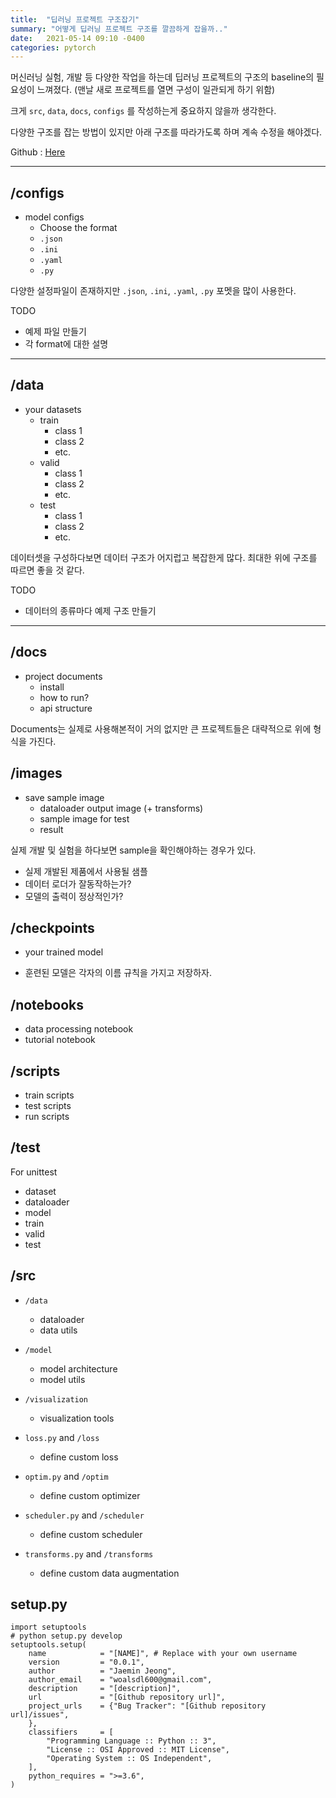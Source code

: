 ```yaml
---
title:  "딥러닝 프로젝트 구조잡기"
summary: "어떻게 딥러닝 프로젝트 구조를 깔끔하게 잡을까.."
date:   2021-05-14 09:10 -0400
categories: pytorch
---
```


머신러닝 실험, 개발 등 다양한 작업을 하는데 딥러닝 프로젝트의 구조의 baseline의 필요성이 느껴졌다. (맨날 새로 프로젝트를 열면 구성이 일관되게 하기 위함)

크게 `src`, `data`, `docs`, `configs` 를 작성하는게 중요하지 않을까 생각한다.

다양한 구조를 잡는 방법이 있지만 아래 구조를 따라가도록 하며 계속 수정을 해야겠다.

Github : [Here](https://github.com/jjeamin/Deep_Learning_Project_Structure)

---

## /configs

- model configs
    + Choose the format
    + `.json`
    + `.ini`
    + `.yaml`
    + `.py`

다양한 설정파일이 존재하지만 `.json`, `.ini`, `.yaml`, `.py` 포멧을 많이 사용한다.

TODO
- 예제 파일 만들기
- 각 format에 대한 설명

---

## /data

- your datasets
    + train
        - class 1
        - class 2
        - etc.
    + valid
        - class 1
        - class 2
        - etc.
    + test
        - class 1
        - class 2
        - etc.

데이터셋을 구성하다보면 데이터 구조가 어지럽고 복잡한게 많다. 최대한 위에 구조를 따르면 좋을 것 같다.

TODO
- 데이터의 종류마다 예제 구조 만들기

---

## /docs

- project documents
    + install
    + how to run?
    + api structure

Documents는 실제로 사용해본적이 거의 없지만 큰 프로젝트들은 대략적으로 위에 형식을 가진다.

## /images

- save sample image
    + dataloader output image (+ transforms)
    + sample image for test
    + result

실제 개발 및 실험을 하다보면 sample을 확인해야하는 경우가 있다.

- 실제 개발된 제품에서 사용될 샘플
- 데이터 로더가 잘동작하는가?
- 모델의 출력이 정상적인가?

## /checkpoints

- your trained model

- 훈련된 모델은 각자의 이름 규칙을 가지고 저장하자.

## /notebooks

- data processing notebook
- tutorial notebook

## /scripts

- train scripts
- test scripts
- run scripts

## /test

For unittest

- dataset
- dataloader
- model
- train
- valid
- test

## /src

- `/data`
    + dataloader
    + data utils

- `/model`
    + model architecture
    + model utils

- `/visualization`
    + visualization tools

- `loss.py` and `/loss`
    + define custom loss

- `optim.py` and `/optim`
    + define custom optimizer

- `scheduler.py` and `/scheduler`
    + define custom scheduler

- `transforms.py` and `/transforms`
    + define custom data augmentation

## setup.py

```
import setuptools
# python setup.py develop
setuptools.setup(
    name            = "[NAME]", # Replace with your own username
    version         = "0.0.1",
    author          = "Jaemin Jeong",
    author_email    = "woalsdl600@gmail.com",
    description     = "[description]",
    url             = "[Github repository url]",
    project_urls    = {"Bug Tracker": "[Github repository url]/issues",
    },
    classifiers     = [
        "Programming Language :: Python :: 3",
        "License :: OSI Approved :: MIT License",
        "Operating System :: OS Independent",
    ],
    python_requires = ">=3.6",
)
```
